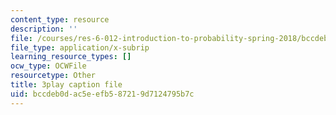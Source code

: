 ```yaml
---
content_type: resource
description: ''
file: /courses/res-6-012-introduction-to-probability-spring-2018/bccdeb0dac5eefb587219d7124795b7c_vjYanZ1nsZg.srt
file_type: application/x-subrip
learning_resource_types: []
ocw_type: OCWFile
resourcetype: Other
title: 3play caption file
uid: bccdeb0d-ac5e-efb5-8721-9d7124795b7c
---
```

